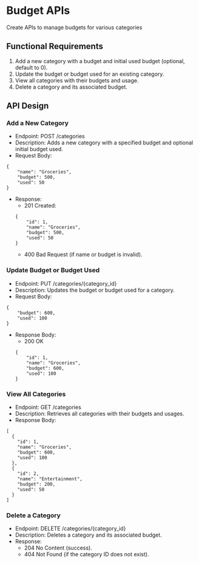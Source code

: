 # Budget APIs
Create APIs to manage budgets for various categories

## Functional Requirements
1.	Add a new category with a budget and initial used budget (optional, default to 0).
2.	Update the budget or budget used for an existing category.
3.	View all categories with their budgets and usage.
4.	Delete a category and its associated budget.

## API Design
### Add a New Category
- Endpoint: POST /categories
- Description: Adds a new category with a specified budget and optional initial budget used.
- Request Body:
```
{
    "name": "Groceries",
    "budget": 500,
    "used": 50
}
```
- Response:
    - 201 Created:
    ```
    {
        "id": 1,
        "name": "Groceries",
        "budget": 500,
        "used": 50
    }
    ```
    - 400 Bad Request (if name or budget is invalid).

### Update Budget or Budget Used
- Endpoint: PUT /categories/{category_id}
- Description: Updates the budget or budget used for a category.
- Request Body:
```
{
    "budget": 600,
    "used": 100
}
```
- Response Body:
    - 200 OK
    ```
    {
        "id": 1,
        "name": "Groceries",
        "budget": 600,
        "used": 100
    }
    ```

### View All Categories
- Endpoint: GET /categories
- Description: Retrieves all categories with their budgets and usages.
- Response Body:
```
[
  {
    "id": 1,
    "name": "Groceries",
    "budget": 600,
    "used": 100
  },
  {
    "id": 2,
    "name": "Entertainment",
    "budget": 200,
    "used": 50
  }
]
```

### Delete a Category
- Endpoint: DELETE /categories/{category_id}
- Description: Deletes a category and its associated budget.
- Response:
	- 204 No Content (success).
	- 404 Not Found (if the category ID does not exist).
